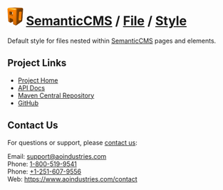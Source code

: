 # [<img src="ao-logo.png" alt="AO Logo" width="35" height="40">](https://www.aoindustries.com/) [SemanticCMS](https://semanticcms.com/) / [File](https://semanticcms.com/file/) / [Style](https://semanticcms.com/file/style/)
Default style for files nested within [SemanticCMS](https://semanticcms.com/) pages and elements.

## Project Links
* [Project Home](https://semanticcms.com/file/style/)
* [API Docs](https://semanticcms.com/file/style/apidocs/)
* [Maven Central Repository](http://search.maven.org/#search|gav|1|g:%22com.semanticcms%22%20AND%20a:%22semanticcms-file-style%22)
* [GitHub](https://github.com/aoindustries/semanticcms-file-style)

## Contact Us
For questions or support, please [contact us](https://www.aoindustries.com/contact):

Email: [support@aoindustries.com](mailto:support@aoindustries.com)  
Phone: [1-800-519-9541](tel:1-800-519-9541)  
Phone: [+1-251-607-9556](tel:+1-251-607-9556)  
Web: https://www.aoindustries.com/contact
